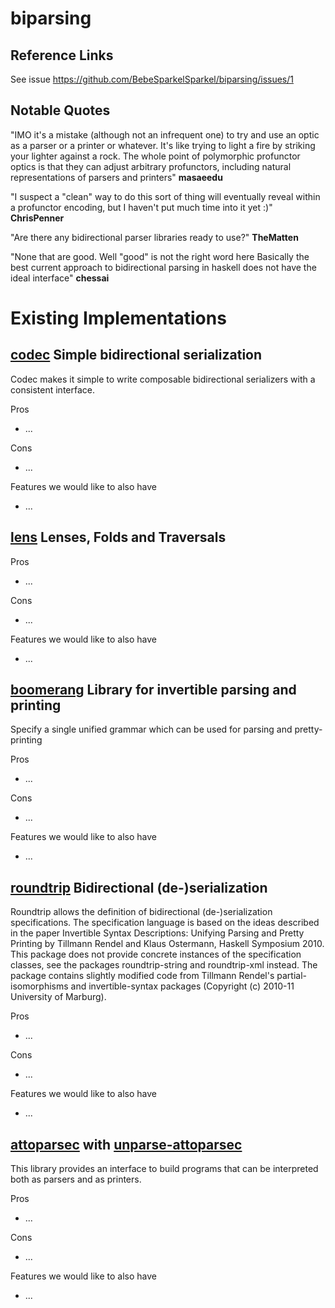 # biparsing

## Reference Links
See issue https://github.com/BebeSparkelSparkel/biparsing/issues/1

## Notable Quotes

"IMO it's a mistake (although not an infrequent one) to try and use an optic as a parser or a printer or whatever. It's like trying to light a fire by striking your lighter against a rock. The whole point of polymorphic profunctor optics is that they can adjust arbitrary profunctors, including natural representations of parsers and printers"
**masaeedu**

"I suspect a "clean" way to do this sort of thing will eventually reveal within a profunctor encoding, but I haven't put much time into it yet :)" **ChrisPenner**

"Are there any bidirectional parser libraries ready to use?" **TheMatten**

"None that are good.
Well "good" is not the right word here
Basically the best current approach to bidirectional parsing in haskell does not have the ideal interface"
**chessai**

# Existing Implementations

## [codec](https://hackage.haskell.org/package/codec) Simple bidirectional serialization
Codec makes it simple to write composable bidirectional serializers with a consistent interface.

Pros
- ...

Cons
- ...

Features we would like to also have
- ...

## [lens](https://hackage.haskell.org/package/lens) Lenses, Folds and Traversals

Pros
- ...

Cons
- ...

Features we would like to also have
- ...

## [boomerang](https://hackage.haskell.org/package/boomerang) Library for invertible parsing and printing
Specify a single unified grammar which can be used for parsing and pretty-printing

Pros
- ...

Cons
- ...

Features we would like to also have
- ...

## [roundtrip](https://hackage.haskell.org/package/roundtrip) Bidirectional (de-)serialization
Roundtrip allows the definition of bidirectional (de-)serialization specifications. The specification language is based on the ideas described in the paper Invertible Syntax Descriptions: Unifying Parsing and Pretty Printing by Tillmann Rendel and Klaus Ostermann, Haskell Symposium 2010.
This package does not provide concrete instances of the specification classes, see the packages roundtrip-string and roundtrip-xml instead.
The package contains slightly modified code from Tillmann Rendel's partial-isomorphisms and invertible-syntax packages (Copyright (c) 2010-11 University of Marburg).

Pros
- ...

Cons
- ...

Features we would like to also have
- ...

## [attoparsec](https://hackage.haskell.org/package/attoparsec) with [unparse-attoparsec](https://github.com/Lysxia/unparse-attoparsec)
This library provides an interface to build programs that can be interpreted both as parsers and as printers.

Pros
- ...

Cons
- ...

Features we would like to also have
- ...
